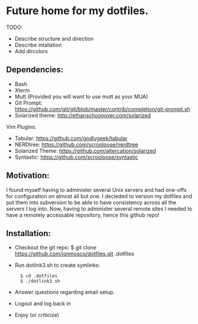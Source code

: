 Future home for my dotfiles.
===============================================================================

TODO:
- Describe structure and direction
- Describe intallation
- Add dircolors 

Dependencies:
-------------------------------------------------------------------------------
- Bash
- Xterm
- Mutt (Provided you will want to use mutt as your MUA)
- Git Prompt: https://github.com/git/git/blob/master/contrib/completion/git-prompt.sh
- Solarized theme: http://ethanschoonover.com/solarized

Vim Plugins:
- Tabular: https://github.com/godlygeek/tabular
- NERDtree: https://github.com/scrooloose/nerdtree
- Solarized Theme: https://github.com/altercation/solarized
- Syntastic: https://github.com/scrooloose/syntastic

Motivation:
-------------------------------------------------------------------------------

I found myself having to administer several Unix servers and had one-offs for 
configuration on almost all but one.  I decieded to version my dotfiles and 
put them into subversion to be able to have consistency across all the servers
I log into.  Now, having to administer several remote sites I needed to have a 
remotely accessable repository, hence this github repo!  

Installation:
-------------------------------------------------------------------------------

- Checkout the git repo: $ git clone https://github.com/jonmosco/dotfiles.git .dotfiles
- Run dotlink3.sh to create symlinks: 

        $ cd .dotfiles 
        $ ./dotlink3.sh

- Answer questions regarding email setup.
- Logout and log back in
- Enjoy (or criticize) 
